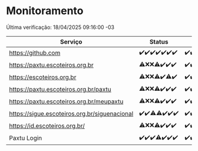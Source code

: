 # Monitoramento

Última verificação: 18/04/2025 09:16:00 -03

|Serviço|Status|Últimas 24h|
|---|---|---|
|https://github.com|<span title="2025-04-11: OK=23">✔️</span><span title="2025-04-12: OK=23">✔️</span><span title="2025-04-13: OK=21">✔️</span><span title="2025-04-14: OK=23">✔️</span><span title="2025-04-15: OK=23">✔️</span><span title="2025-04-16: OK=23">✔️</span><span title="2025-04-17: OK=11">✔️</span>|<span title="17/04/2025 09:17:00 -03 : 200">✔️</span><span title="17/04/2025 10:19:00 -03 : 200">✔️</span><span title="17/04/2025 11:09:00 -03 : 200">✔️</span><span title="17/04/2025 12:09:00 -03 : 200">✔️</span><span title="17/04/2025 13:11:00 -03 : 200">✔️</span><span title="17/04/2025 14:07:00 -03 : 200">✔️</span><span title="17/04/2025 15:12:00 -03 : 200">✔️</span><span title="17/04/2025 16:07:00 -03 : 200">✔️</span><span title="17/04/2025 17:10:00 -03 : 200">✔️</span><span title="17/04/2025 18:08:00 -03 : 200">✔️</span><span title="17/04/2025 19:08:00 -03 : 200">✔️</span><span title="17/04/2025 20:08:00 -03 : 200">✔️</span><span title="17/04/2025 21:43:00 -03 : 200">✔️</span><span title="17/04/2025 23:18:00 -03 : 200">✔️</span><span title="18/04/2025 00:26:00 -03 : 200">✔️</span><span title="18/04/2025 01:11:00 -03 : 200">✔️</span><span title="18/04/2025 02:09:00 -03 : 200">✔️</span><span title="18/04/2025 03:13:00 -03 : 200">✔️</span><span title="18/04/2025 04:09:00 -03 : 200">✔️</span><span title="18/04/2025 05:12:00 -03 : 200">✔️</span><span title="18/04/2025 06:09:00 -03 : 200">✔️</span><span title="18/04/2025 07:09:00 -03 : 200">✔️</span><span title="18/04/2025 08:07:00 -03 : 200">✔️</span><span title="18/04/2025 09:16:00 -03 : 200">✔️</span>|
|https://paxtu.escoteiros.org.br|<span title="2025-04-11: OK=17, Falhas=6">⚠️</span><span title="2025-04-12: Falhas=23">❌</span><span title="2025-04-13: Falhas=21">❌</span><span title="2025-04-14: OK=4, Falhas=19">⚠️</span><span title="2025-04-15: OK=23">✔️</span><span title="2025-04-16: OK=23">✔️</span><span title="2025-04-17: OK=11">✔️</span>|<span title="17/04/2025 09:17:00 -03 : 200">✔️</span><span title="17/04/2025 10:19:00 -03 : 200">✔️</span><span title="17/04/2025 11:09:00 -03 : 200">✔️</span><span title="17/04/2025 12:09:00 -03 : 200">✔️</span><span title="17/04/2025 13:11:00 -03 : 200">✔️</span><span title="17/04/2025 14:07:00 -03 : 200">✔️</span><span title="17/04/2025 15:12:00 -03 : 200">✔️</span><span title="17/04/2025 16:07:00 -03 : 200">✔️</span><span title="17/04/2025 17:10:00 -03 : 200">✔️</span><span title="17/04/2025 18:08:00 -03 : 200">✔️</span><span title="17/04/2025 19:08:00 -03 : 200">✔️</span><span title="17/04/2025 20:08:00 -03 : 200">✔️</span><span title="17/04/2025 21:43:00 -03 : 200">✔️</span><span title="17/04/2025 23:18:00 -03 : 200">✔️</span><span title="18/04/2025 00:26:00 -03 : 200">✔️</span><span title="18/04/2025 01:11:00 -03 : 200">✔️</span><span title="18/04/2025 02:09:00 -03 : 200">✔️</span><span title="18/04/2025 03:13:00 -03 : 200">✔️</span><span title="18/04/2025 04:09:00 -03 : 200">✔️</span><span title="18/04/2025 05:12:00 -03 : 200">✔️</span><span title="18/04/2025 06:09:00 -03 : 200">✔️</span><span title="18/04/2025 07:09:00 -03 : 200">✔️</span><span title="18/04/2025 08:07:00 -03 : 200">✔️</span><span title="18/04/2025 09:16:00 -03 : 200">✔️</span>|
|https://escoteiros.org.br|<span title="2025-04-11: OK=17, Falhas=6">⚠️</span><span title="2025-04-12: Falhas=23">❌</span><span title="2025-04-13: Falhas=21">❌</span><span title="2025-04-14: OK=3, Falhas=20">⚠️</span><span title="2025-04-15: OK=23">✔️</span><span title="2025-04-16: OK=22, Falhas=1">⚠️</span><span title="2025-04-17: OK=11">✔️</span>|<span title="17/04/2025 09:17:00 -03 : 200">✔️</span><span title="17/04/2025 10:19:00 -03 : 200">✔️</span><span title="17/04/2025 11:09:00 -03 : 200">✔️</span><span title="17/04/2025 12:09:00 -03 : 200">✔️</span><span title="17/04/2025 13:11:00 -03 : 200">✔️</span><span title="17/04/2025 14:07:00 -03 : 200">✔️</span><span title="17/04/2025 15:12:00 -03 : 200">✔️</span><span title="17/04/2025 16:07:00 -03 : 200">✔️</span><span title="17/04/2025 17:10:00 -03 : 200">✔️</span><span title="17/04/2025 18:08:00 -03 : 200">✔️</span><span title="17/04/2025 19:08:00 -03 : 200">✔️</span><span title="17/04/2025 20:08:00 -03 : 200">✔️</span><span title="17/04/2025 21:43:00 -03 : 200">✔️</span><span title="17/04/2025 23:18:00 -03 : 200">✔️</span><span title="18/04/2025 00:26:00 -03 : 200">✔️</span><span title="18/04/2025 01:11:00 -03 : 200">✔️</span><span title="18/04/2025 02:09:00 -03 : 200">✔️</span><span title="18/04/2025 03:13:00 -03 : 200">✔️</span><span title="18/04/2025 04:09:00 -03 : 200">✔️</span><span title="18/04/2025 05:12:00 -03 : 200">✔️</span><span title="18/04/2025 06:09:00 -03 : 200">✔️</span><span title="18/04/2025 07:09:00 -03 : 200">✔️</span><span title="18/04/2025 08:07:00 -03 : 200">✔️</span><span title="18/04/2025 09:16:00 -03 : 200">✔️</span>|
|https://paxtu.escoteiros.org.br/paxtu|<span title="2025-04-11: OK=18, Falhas=5">⚠️</span><span title="2025-04-12: Falhas=23">❌</span><span title="2025-04-13: Falhas=21">❌</span><span title="2025-04-14: OK=7, Falhas=16">⚠️</span><span title="2025-04-15: OK=23">✔️</span><span title="2025-04-16: OK=23">✔️</span><span title="2025-04-17: OK=11">✔️</span>|<span title="17/04/2025 09:17:00 -03 : 200">✔️</span><span title="17/04/2025 10:19:00 -03 : 200">✔️</span><span title="17/04/2025 11:09:00 -03 : 200">✔️</span><span title="17/04/2025 12:09:00 -03 : 200">✔️</span><span title="17/04/2025 13:11:00 -03 : 200">✔️</span><span title="17/04/2025 14:07:00 -03 : 200">✔️</span><span title="17/04/2025 15:12:00 -03 : 200">✔️</span><span title="17/04/2025 16:07:00 -03 : 200">✔️</span><span title="17/04/2025 17:10:00 -03 : 200">✔️</span><span title="17/04/2025 18:08:00 -03 : 200">✔️</span><span title="17/04/2025 19:08:00 -03 : 200">✔️</span><span title="17/04/2025 20:08:00 -03 : 200">✔️</span><span title="17/04/2025 21:43:00 -03 : 200">✔️</span><span title="17/04/2025 23:19:00 -03 : 200">✔️</span><span title="18/04/2025 00:26:00 -03 : 200">✔️</span><span title="18/04/2025 01:11:00 -03 : 200">✔️</span><span title="18/04/2025 02:09:00 -03 : 200">✔️</span><span title="18/04/2025 03:13:00 -03 : 200">✔️</span><span title="18/04/2025 04:09:00 -03 : 200">✔️</span><span title="18/04/2025 05:12:00 -03 : 200">✔️</span><span title="18/04/2025 06:09:00 -03 : 200">✔️</span><span title="18/04/2025 07:09:00 -03 : 200">✔️</span><span title="18/04/2025 08:07:00 -03 : 200">✔️</span><span title="18/04/2025 09:16:00 -03 : 200">✔️</span>|
|https://paxtu.escoteiros.org.br/meupaxtu|<span title="2025-04-11: OK=17, Falhas=6">⚠️</span><span title="2025-04-12: Falhas=23">❌</span><span title="2025-04-13: Falhas=21">❌</span><span title="2025-04-14: OK=5, Falhas=18">⚠️</span><span title="2025-04-15: OK=23">✔️</span><span title="2025-04-16: OK=23">✔️</span><span title="2025-04-17: OK=11">✔️</span>|<span title="17/04/2025 09:17:00 -03 : 200">✔️</span><span title="17/04/2025 10:20:00 -03 : 200">✔️</span><span title="17/04/2025 11:09:00 -03 : 200">✔️</span><span title="17/04/2025 12:09:00 -03 : 200">✔️</span><span title="17/04/2025 13:11:00 -03 : 200">✔️</span><span title="17/04/2025 14:07:00 -03 : 200">✔️</span><span title="17/04/2025 15:12:00 -03 : 200">✔️</span><span title="17/04/2025 16:07:00 -03 : 200">✔️</span><span title="17/04/2025 17:10:00 -03 : 200">✔️</span><span title="17/04/2025 18:08:00 -03 : 200">✔️</span><span title="17/04/2025 19:08:00 -03 : 200">✔️</span><span title="17/04/2025 20:08:00 -03 : 200">✔️</span><span title="17/04/2025 21:43:00 -03 : 200">✔️</span><span title="17/04/2025 23:19:00 -03 : 200">✔️</span><span title="18/04/2025 00:26:00 -03 : 200">✔️</span><span title="18/04/2025 01:11:00 -03 : 200">✔️</span><span title="18/04/2025 02:09:00 -03 : 200">✔️</span><span title="18/04/2025 03:13:00 -03 : 200">✔️</span><span title="18/04/2025 04:09:00 -03 : 200">✔️</span><span title="18/04/2025 05:12:00 -03 : 200">✔️</span><span title="18/04/2025 06:09:00 -03 : 200">✔️</span><span title="18/04/2025 07:09:00 -03 : 200">✔️</span><span title="18/04/2025 08:07:00 -03 : 200">✔️</span><span title="18/04/2025 09:16:00 -03 : 200">✔️</span>|
|https://sigue.escoteiros.org.br/siguenacional|<span title="2025-04-11: OK=23">✔️</span><span title="2025-04-12: OK=23">✔️</span><span title="2025-04-13: OK=20, Falhas=1">⚠️</span><span title="2025-04-14: OK=22, Falhas=1">⚠️</span><span title="2025-04-15: OK=23">✔️</span><span title="2025-04-16: OK=23">✔️</span><span title="2025-04-17: OK=11">✔️</span>|<span title="17/04/2025 09:17:00 -03 : 200">✔️</span><span title="17/04/2025 10:20:00 -03 : 200">✔️</span><span title="17/04/2025 11:09:00 -03 : 200">✔️</span><span title="17/04/2025 12:09:00 -03 : 200">✔️</span><span title="17/04/2025 13:11:00 -03 : 200">✔️</span><span title="17/04/2025 14:07:00 -03 : 200">✔️</span><span title="17/04/2025 15:12:00 -03 : 200">✔️</span><span title="17/04/2025 16:07:00 -03 : 200">✔️</span><span title="17/04/2025 17:10:00 -03 : 200">✔️</span><span title="17/04/2025 18:08:00 -03 : 200">✔️</span><span title="17/04/2025 19:08:00 -03 : 200">✔️</span><span title="17/04/2025 20:08:00 -03 : 200">✔️</span><span title="17/04/2025 21:43:00 -03 : 200">✔️</span><span title="17/04/2025 23:19:00 -03 : 200">✔️</span><span title="18/04/2025 00:26:00 -03 : 200">✔️</span><span title="18/04/2025 01:11:00 -03 : 200">✔️</span><span title="18/04/2025 02:09:00 -03 : 200">✔️</span><span title="18/04/2025 03:13:00 -03 : 200">✔️</span><span title="18/04/2025 04:09:00 -03 : 200">✔️</span><span title="18/04/2025 05:12:00 -03 : 200">✔️</span><span title="18/04/2025 06:09:00 -03 : 200">✔️</span><span title="18/04/2025 07:09:00 -03 : 200">✔️</span><span title="18/04/2025 08:07:00 -03 : 200">✔️</span><span title="18/04/2025 09:16:00 -03 : 200">✔️</span>|
|https://id.escoteiros.org.br/|<span title="2025-04-11: OK=18, Falhas=5">⚠️</span><span title="2025-04-12: Falhas=23">❌</span><span title="2025-04-13: Falhas=21">❌</span><span title="2025-04-14: OK=3, Falhas=20">⚠️</span><span title="2025-04-15: OK=23">✔️</span><span title="2025-04-16: OK=23">✔️</span><span title="2025-04-17: OK=11">✔️</span>|<span title="17/04/2025 09:17:00 -03 : 200">✔️</span><span title="17/04/2025 10:20:00 -03 : 200">✔️</span><span title="17/04/2025 11:09:00 -03 : 200">✔️</span><span title="17/04/2025 12:09:00 -03 : 200">✔️</span><span title="17/04/2025 13:11:00 -03 : 200">✔️</span><span title="17/04/2025 14:07:00 -03 : 200">✔️</span><span title="17/04/2025 15:12:00 -03 : 200">✔️</span><span title="17/04/2025 16:07:00 -03 : 200">✔️</span><span title="17/04/2025 17:10:00 -03 : 200">✔️</span><span title="17/04/2025 18:08:00 -03 : 200">✔️</span><span title="17/04/2025 19:08:00 -03 : 200">✔️</span><span title="17/04/2025 20:08:00 -03 : 200">✔️</span><span title="17/04/2025 21:43:00 -03 : 200">✔️</span><span title="17/04/2025 23:19:00 -03 : 200">✔️</span><span title="18/04/2025 00:26:00 -03 : 200">✔️</span><span title="18/04/2025 01:11:00 -03 : 200">✔️</span><span title="18/04/2025 02:09:00 -03 : 200">✔️</span><span title="18/04/2025 03:13:00 -03 : 200">✔️</span><span title="18/04/2025 04:09:00 -03 : 200">✔️</span><span title="18/04/2025 05:12:00 -03 : 200">✔️</span><span title="18/04/2025 06:09:00 -03 : 200">✔️</span><span title="18/04/2025 07:09:00 -03 : 200">✔️</span><span title="18/04/2025 08:07:00 -03 : 200">✔️</span><span title="18/04/2025 09:16:00 -03 : 200">✔️</span>|
|Paxtu Login|<span title="2025-04-11: OK=23">✔️</span><span title="2025-04-12: OK=23">✔️</span><span title="2025-04-13: OK=21">✔️</span><span title="2025-04-14: OK=22, Falhas=1">⚠️</span><span title="2025-04-15: OK=23">✔️</span><span title="2025-04-16: OK=23">✔️</span><span title="2025-04-17: OK=11">✔️</span>|<span title="17/04/2025 09:17:00 -03 : 200">✔️</span><span title="17/04/2025 10:20:00 -03 : 200">✔️</span><span title="17/04/2025 11:09:00 -03 : 200">✔️</span><span title="17/04/2025 12:09:00 -03 : 200">✔️</span><span title="17/04/2025 13:11:00 -03 : 200">✔️</span><span title="17/04/2025 14:07:00 -03 : 200">✔️</span><span title="17/04/2025 15:12:00 -03 : 200">✔️</span><span title="17/04/2025 16:07:00 -03 : 200">✔️</span><span title="17/04/2025 17:10:00 -03 : 200">✔️</span><span title="17/04/2025 18:08:00 -03 : 200">✔️</span><span title="17/04/2025 19:08:00 -03 : 200">✔️</span><span title="17/04/2025 20:08:00 -03 : 200">✔️</span><span title="17/04/2025 21:43:00 -03 : 200">✔️</span><span title="17/04/2025 23:19:00 -03 : 200">✔️</span><span title="18/04/2025 00:26:00 -03 : 200">✔️</span><span title="18/04/2025 01:11:00 -03 : 200">✔️</span><span title="18/04/2025 02:09:00 -03 : 200">✔️</span><span title="18/04/2025 03:13:00 -03 : 200">✔️</span><span title="18/04/2025 04:09:00 -03 : 200">✔️</span><span title="18/04/2025 05:12:00 -03 : 200">✔️</span><span title="18/04/2025 06:09:00 -03 : 200">✔️</span><span title="18/04/2025 07:09:00 -03 : 200">✔️</span><span title="18/04/2025 08:07:00 -03 : 200">✔️</span><span title="18/04/2025 09:16:00 -03 : 200">✔️</span>|
